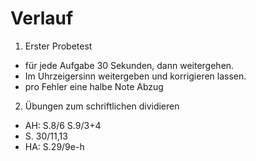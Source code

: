 Verlauf
=======

1. Erster Probetest
  - für jede Aufgabe 30 Sekunden, dann weitergehen.
  - Im Uhrzeigersinn weitergeben und korrigieren lassen.
  - pro Fehler eine halbe Note Abzug

2. Übungen zum schriftlichen dividieren
  - AH: S.8/6 S.9/3+4
  - S. 30/11,13
  - HA: S.29/9e-h
